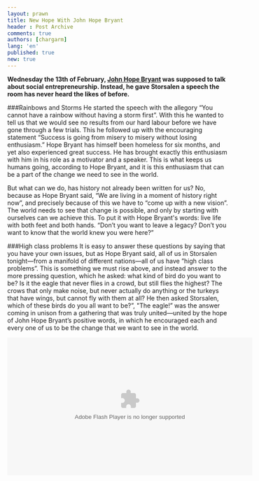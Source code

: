 ```yaml
---
layout: prawn
title: New Hope With John Hope Bryant
header : Post Archive
comments: true
authors: [chargarm]
lang: 'en'
published: true
new: true
---
```


**Wednesday the 13th of February, [John Hope Bryant](http://en.wikipedia.org/wiki/John_Hope_Bryant) was supposed to talk about social entrepreneurship. Instead, he gave Storsalen a speech the room has never heard the likes of before.** 
<br>

###Rainbows and Storms
He started the speech with the allegory “You cannot have a rainbow without having a storm first”. With this he wanted to tell us that we would see no results from our hard labour before we have gone through a few trials. This he followed up with the encouraging statement “Success is going from misery to misery without losing enthusiasm.” Hope Bryant has himself been homeless for six months, and yet also experienced great success. He has brought exactly this enthusiasm with him in his role as a motivator and a speaker. This is what keeps us humans going, according to Hope Bryant, and it is this enthusiasm that can be a part of the change we need to see in the world. 
<br>

But what can we do, has history not already been written for us? No, because as Hope Bryant said, “We are living in a moment of history right now”, and precisely because of this we have to “come up with a new vision”. The world needs to see that change is possible, and only by starting with ourselves can we achieve this. To put it with Hope Bryant's words: live life with both feet and both hands. “Don’t you want to leave a legacy? Don’t you want to know that the world knew you were here?”
<br>

###High class problems
It is easy to answer these questions by saying that you have your own issues, but as Hope Bryant said, all of us in Storsalen tonight—from  a manifold of different nations—all  of us have ”high class problems”. This is something we must rise above, and instead answer to the more pressing question, which he asked: what kind of bird do you want to be? Is it the eagle that never flies in a crowd, but still flies the highest? The crows that only make noise, but never actually do anything or the turkeys that have wings, but cannot fly with them at all? He then asked Storsalen, which of these birds do you all want to be?”, "The eagle!” was the answer coming in unison from a gathering that was truly united—united  by the hope of John Hope Bryant’s positive words, in which he encouraged each and every one of us to be the change that we want to see in the world.  

<object width="560" height="315"><param name="movie" value="http://vimeo.com/59691805"></param><param name="allowFullScreen" value="true"></param><param name="allowscriptaccess" value="always"></param><embed src="http://vimeo.com/59691805" type="application/x-shockwave-flash" width="560" height="315" allowscriptaccess="always" allowfullscreen="true"></embed></object>